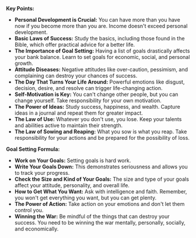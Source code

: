 **Key Points:**

- **Personal Development is Crucial:** You can have more than you have now if you become more than you are. Income doesn't exceed personal development.
- **Basic Laws of Success:** Study the basics, including those found in the Bible, which offer practical advice for a better life.
- **The Importance of Goal Setting:** Having a list of goals drastically affects your bank balance. Learn to set goals for economic, social, and personal growth.
- **Attitude Diseases:** Negative attitudes like over-caution, pessimism, and complaining can destroy your chances of success.
- **The Day That Turns Your Life Around:** Powerful emotions like disgust, decision, desire, and resolve can trigger life-changing action.
- **Self-Motivation is Key:** You can't change other people, but you can change yourself. Take responsibility for your own motivation.
- **The Power of Ideas:** Study success, happiness, and wealth. Capture ideas in a journal and repeat them for greater impact.
- **The Law of Use:** Whatever you don't use, you lose. Keep your talents and abilities active to maintain their strength.
- **The Law of Sowing and Reaping:** What you sow is what you reap. Take responsibility for your actions and be prepared for the possibility of loss.

**Goal Setting Formula:**
- **Work on Your Goals:** Setting goals is hard work.
- **Write Your Goals Down:** This demonstrates seriousness and allows you to track your progress.
- **Check the Size and Kind of Your Goals:** The size and type of your goals affect your attitude, personality, and overall life.
- **How to Get What You Want:** Ask with intelligence and faith. Remember, you won't get everything you want, but you can get plenty.
- **The Power of Action:** Take action on your emotions and don't let them control you.
- **Winning the War:** Be mindful of the things that can destroy your success. You need to be winning the war mentally, personally, socially, and economically.